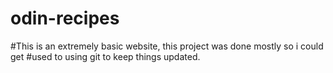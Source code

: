 # odin-recipes

#This is an extremely basic website, this project was done mostly so i could get
#used to using git to keep things updated.
